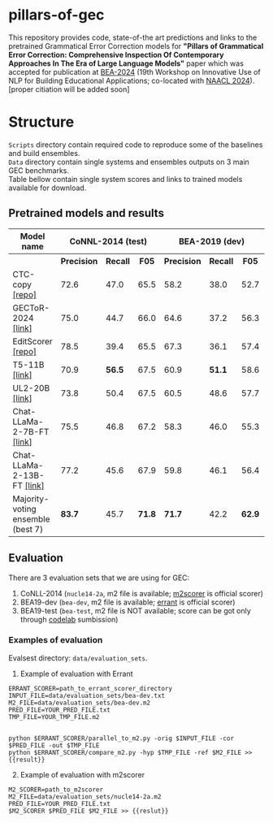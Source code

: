 
# pillars-of-gec
This repository provides code, state-of-the art predictions and links to the pretrained Grammatical Error Correction models for **"Pillars of Grammatical Error Correction: Comprehensive Inspection Of Contemporary Approaches In The Era of Large Language Models"** paper which was accepted for publication at <a href="https://sig-edu.org/bea/2024">BEA-2024</a> (19th Workshop on Innovative Use of NLP for Building Educational Applications; co-located with <a href="https://2024.naacl.org/">NAACL 2024</a>). [proper citiation will be added soon]


# Structure
`Scripts` directory contain required code to reproduce some of the baselines and build ensembles.  
`Data` directory contain single systems and ensembles outputs on 3 main GEC benchmarks.  
Table bellow contain single system scores and links to trained models available for download.  

## Pretrained models and results
<table>
  <tr>
    <th>Model name</th>
    <th colspan="3">CoNNL-2014 (test)</th>
    <th colspan="3">BEA-2019 (dev)</th>
    <th colspan="3">BEA-2019 (test)</th>
  </tr>
  <tr>
    <th>  </th>
    <th>Precision</th>
    <th>Recall</th>
    <th>F05</th>
    <th>Precision</th>
    <th>Recall</th>
    <th>F05</th>
    <th>Precision</th>
    <th>Recall</th>
    <th>F05</th>
  </tr>

  <tr>
    <td>CTC-copy <a href="https://github.com/yzhangcs/ctc-copy">[repo]</a></td>
    <td>72.6</td>
    <td>47.0</td>
    <td>65.5</td> 
    <td>58.2</td>
    <td>38.0</td>
    <td>52.7</td> 
    <td>71.7</td>
    <td>59.9</td>
    <td>69.0</td> 
  </tr>
  <tr>
    <td>GECToR-2024 <a href="https://grammarly-nlp-data-public.s3.amazonaws.com/GECToR-2024/gector-2024-roberta-large.th">[link]</a></td>
    <td>75.0</td>
    <td>44.7</td>
    <td>66.0</td> 
    <td>64.6</td>
    <td>37.2</td>
    <td>56.3</td> 
    <td>77.7</td>
    <td>59.0</td>
    <td>73.1</td> 
  </tr>
  <tr>
    <td>EditScorer <a href="https://github.com/AlexeySorokin/EditScorer">[repo]</a></td>
    <td>78.5</td>
    <td>39.4</td>
    <td>65.5</td> 
    <td>67.3</td>
    <td>36.1</td>
    <td>57.4</td> 
    <td>81.0</td>
    <td>56.1</td>
    <td>74.4</td> 
  </tr>
  <tr>
    <td>T5-11B <a href="https://grammarly-nlp-data-public.s3.amazonaws.com/T5-11B.tar">[link]</a></td>
    <td>70.9</td>
    <td><strong>56.5</strong></td>
    <td>67.5</td> 
    <td>60.9</td>
    <td><strong>51.1</strong></td>
    <td>58.6</td> 
    <td>73.2</td>
    <td><strong>71.2</strong></td>
    <td>72.8</td> 
  </tr>
  <tr>
    <td>UL2-20B <a href="https://grammarly-nlp-data-public.s3.amazonaws.com/ul2-20b.tar">[link]</a></td>
    <td>73.8</td>
    <td>50.4</td>
    <td>67.5</td> 
    <td>60.5</td>
    <td>48.6</td>
    <td>57.7</td> 
    <td>75.2</td>
    <td>70.0</td>
    <td>74.1</td> 
  </tr>
  <tr>
    <td>Chat-LLaMa-2-7B-FT <a href="https://grammarly-nlp-data-public.s3.amazonaws.com/llama7b.tar">[link]</a></td>
    <td>75.5</td>
    <td>46.8</td>
    <td>67.2</td> 
    <td>58.3</td>
    <td>46.0</td>
    <td>55.3</td> 
    <td>72.3</td>
    <td>67.4</td>
    <td>71.2</td> 
  </tr>
  <tr>
    <td>Chat-LLaMa-2-13B-FT <a href="https://grammarly-nlp-data-public.s3.amazonaws.com/llama13b.tar">[link]</a></td>
    <td>77.2</td>
    <td>45.6</td>
    <td>67.9</td> 
    <td>59.8</td>
    <td>46.1</td>
    <td>56.4</td> 
    <td>74.6</td>
    <td>67.8</td>
    <td>73.1</td> 
  </tr>
 <tr>
    <td>Majority-voting ensemble (best 7)</a></td>
    <td><strong>83.7</strong></td>
    <td>45.7</td>
    <td><strong>71.8</strong></td> 
    <td><strong>71.7</strong></td>
    <td>42.2</td>
    <td><strong>62.9</strong></td> 
    <td><strong>87.3</strong></td>
    <td>64.1</td>
    <td><strong>81.4</strong></td> 
  </tr>

</table>


## Evaluation

There are 3 evaluation sets that we are using for GEC:

1. CoNLL-2014 (`nucle14-2a`, m2 file is available; [m2scorer](https://gitlab.grammarly.io/nlp-research/m2scorer) is official scorer)
2. BEA19-dev (`bea-dev`, m2 file is available; [errant](https://github.com/chrisjbryant/errant) is official scorer)
3. BEA19-test (`bea-test`, m2 file is NOT available; score can be got only through [codelab](https://codalab.lisn.upsaclay.fr/competitions/4057#results
) sumbission)

### Examples of evaluation

Evalsest directory: `data/evaluation_sets`.

1. Example of evaluation with Errant

```
ERRANT_SCORER=path_to_errant_scorer_directory
INPUT_FILE=data/evaluation_sets/bea-dev.txt
M2_FILE=data/evaluation_sets/bea-dev.m2
PRED_FILE=YOUR_PRED_FILE.txt
TMP_FILE=YOUR_TMP_FILE.m2


python $ERRANT_SCORER/parallel_to_m2.py -orig $INPUT_FILE -cor $PRED_FILE -out $TMP_FILE
python $ERRANT_SCORER/compare_m2.py -hyp $TMP_FILE -ref $M2_FILE >> {{result}}
```


2. Example of evaluation with m2scorer
```
M2_SCORER=path_to_m2scorer
M2_FILE=data/evaluation_sets/nucle14-2a.m2
PRED_FILE=YOUR_PRED_FILE.txt
$M2_SCORER $PRED_FILE $M2_FILE >> {{reslut}}
```
